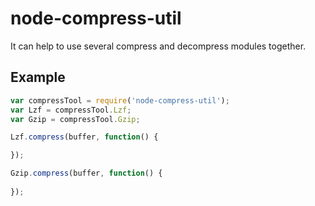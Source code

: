 node-compress-util
==================

It can help to use several compress and decompress modules together.

Example
-------
```js
var compressTool = require('node-compress-util');
var Lzf = compressTool.Lzf;
var Gzip = compressTool.Gzip;

Lzf.compress(buffer, function() {

});

Gzip.compress(buffer, function() {
    
});

```
